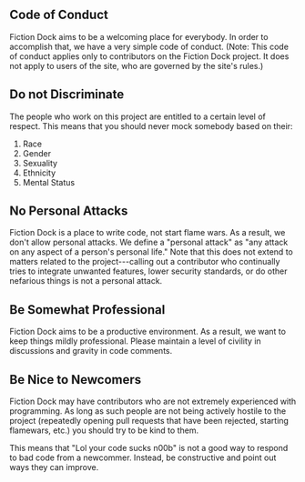 Code of Conduct
---------------

Fiction Dock aims to be a welcoming place for everybody.
In order to accomplish that, we have a very simple code of conduct.
(Note: This code of conduct applies only to contributors on the Fiction Dock project.
It does not apply to users of the site, who are governed by the site's rules.)

## Do not Discriminate

The people who work on this project are entitled to a certain level of respect.
This means that you should never mock somebody based on their:

1. Race
2. Gender
3. Sexuality
4. Ethnicity
5. Mental Status

## No Personal Attacks

Fiction Dock is a place to write code, not start flame wars.
As a result, we don't allow personal attacks.
We define a "personal attack" as "any attack on any aspect of a person's personal life."
Note that this does not extend to matters related to the project---calling out a contributor who continually tries to integrate unwanted features, lower security standards, or do other nefarious things is not a personal attack.

## Be Somewhat Professional

Fiction Dock aims to be a productive environment.
As a result, we want to keep things mildly professional.
Please maintain a level of civility in discussions and gravity in code comments.

## Be Nice to Newcomers

Fiction Dock may have contributors who are not extremely experienced with programming.
As long as such people are not being actively hostile to the project (repeatedly opening pull requests that have been rejected, starting flamewars, etc.) you should try to be kind to them.

This means that "Lol your code sucks n00b" is not a good way to respond to bad code from a newcommer.
Instead, be constructive and point out ways they can improve.
